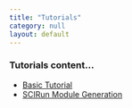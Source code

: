 ```yaml
---
title: "Tutorials"
category: null
layout: default
---
```



### Tutorials content...
- [Basic Tutorial](BasicTutorial.html)
- [SCIRun Module Generation](SCIRun5ModuleGeneration.html)
<!-- - [Ischemia Tutorial]({% link _posts/2016-08-18-ischemia-tutorial.md %}) -->
